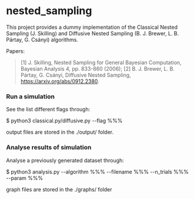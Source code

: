 # nested_sampling
This project provides a dummy implementation of the Classical Nested Sampling (J. Skilling) and Diffusive Nested Sampling (B. J. Brewer, L. B. Pártay, G. Csányi) algorithms.

Papers:
>[1] J. Skilling, Nested Sampling for General Bayesian Computation,
Bayesian Analysis 4, pp. 833-860 (2006);
>[2] B. J. Brewer, L. B. Pártay, G. Csányi, Diffusive Nested Sampling, https://arxiv.org/abs/0912.2380.

### Run a simulation
See the list different flags through:

$ python3 classical.py/diffusive.py --flag %%%

output files are stored in the ./output/ folder.

### Analyse results of simulation
Analyse a previously generated dataset through:

$ python3 analysis.py --algorithm %%% --filename %%% --n_trials %%% --param %%%

graph files are stored in the ./graphs/ folder
